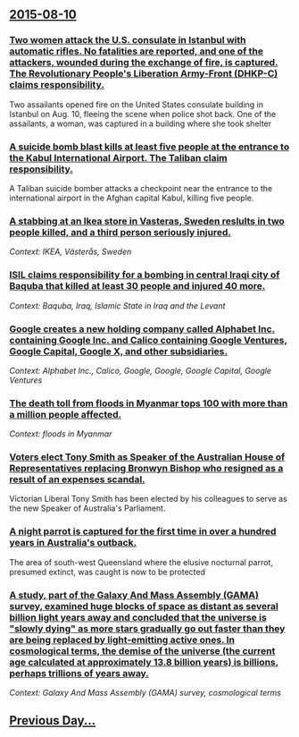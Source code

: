 ## [2015-08-10](/news/2015/08/10/index.md)

### [Two women attack the U.S. consulate in Istanbul with automatic rifles. No fatalities are reported, and one of the attackers, wounded during the exchange of fire, is captured. The Revolutionary People's Liberation Army-Front (DHKP-C) claims responsibility. ](/news/2015/08/10/two-women-attack-the-u-s-consulate-in-istanbul-with-automatic-rifles-no-fatalities-are-reported-and-one-of-the-attackers-wounded-during.md)
Two assailants opened fire on the United States consulate building in Istanbul on Aug. 10, fleeing the scene when police shot back. One of the assailants, a woman, was captured in a building where she took shelter

### [A suicide bomb blast kills at least five people at the entrance to the Kabul International Airport. The Taliban claim responsibility. ](/news/2015/08/10/a-suicide-bomb-blast-kills-at-least-five-people-at-the-entrance-to-the-kabul-international-airport-the-taliban-claim-responsibility.md)
A Taliban suicide bomber attacks a checkpoint near the entrance to the international airport in the Afghan capital Kabul, killing five people.

### [A stabbing at an Ikea store in Vasteras, Sweden reslults in two people killed, and a third person seriously injured. ](/news/2015/08/10/a-stabbing-at-an-ikea-store-in-va-steray-s-sweden-reslults-in-two-people-killed-and-a-third-person-seriously-injured.md)
_Context: IKEA, Västerås, Sweden_

### [ISIL claims responsibility for a bombing in central Iraqi city of Baquba that killed at least 30 people and injured 40 more. ](/news/2015/08/10/isil-claims-responsibility-for-a-bombing-in-central-iraqi-city-of-baquba-that-killed-at-least-30-people-and-injured-40-more.md)
_Context: Baquba, Iraq, Islamic State in Iraq and the Levant_

### [Google creates a new holding company called Alphabet Inc. containing Google Inc. and Calico containing Google Ventures, Google Capital, Google X, and other subsidiaries. ](/news/2015/08/10/google-creates-a-new-holding-company-called-alphabet-inc-containing-google-inc-and-calico-containing-google-ventures-google-capital-goog.md)
_Context: Alphabet Inc., Calico, Google, Google, Google Capital, Google Ventures_

### [The death toll from floods in Myanmar tops 100 with more than a million people affected. ](/news/2015/08/10/the-death-toll-from-floods-in-myanmar-tops-100-with-more-than-a-million-people-affected.md)
_Context: floods in Myanmar_

### [Voters elect Tony Smith as Speaker of the Australian House of Representatives replacing Bronwyn Bishop who resigned as a result of an expenses scandal. ](/news/2015/08/10/voters-elect-tony-smith-as-speaker-of-the-australian-house-of-representatives-replacing-bronwyn-bishop-who-resigned-as-a-result-of-an-expens.md)
Victorian Liberal Tony Smith has been elected by his colleagues to serve as the new Speaker of Australia&#039;s Parliament.

### [A night parrot is captured for the first time in over a hundred years in Australia's outback. ](/news/2015/08/10/a-night-parrot-is-captured-for-the-first-time-in-over-a-hundred-years-in-australia-s-outback.md)
The area of south-west Queensland where the elusive nocturnal parrot, presumed extinct, was caught is now to be protected

### [A study, part of the Galaxy And Mass Assembly (GAMA) survey, examined huge blocks of space as distant as several billion light years away and concluded that the universe is "slowly dying" as more stars gradually go out faster than they are being replaced by light-emitting active ones. In cosmological terms, the demise of the universe (the current age calculated at approximately 13.8 billion years) is billions, perhaps trillions of years away. ](/news/2015/08/10/a-study-part-of-the-galaxy-and-mass-assembly-gama-survey-examined-huge-blocks-of-space-as-distant-as-several-billion-light-years-away-an.md)
_Context: Galaxy And Mass Assembly (GAMA) survey, cosmological terms_

## [Previous Day...](/news/2015/08/9/index.md)

